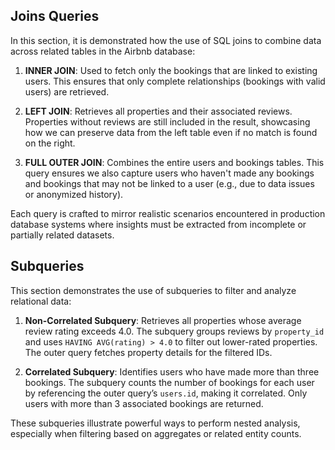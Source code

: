 ## Joins Queries

In this section, it is demonstrated how the use of SQL joins to combine data across related tables in the Airbnb database:

1. **INNER JOIN**: Used to fetch only the bookings that are linked to existing users. This ensures that only complete relationships (bookings with valid users) are retrieved.

2. **LEFT JOIN**: Retrieves all properties and their associated reviews. Properties without reviews are still included in the result, showcasing how we can preserve data from the left table even if no match is found on the right.

3. **FULL OUTER JOIN**: Combines the entire users and bookings tables. This query ensures we also capture users who haven't made any bookings and bookings that may not be linked to a user (e.g., due to data issues or anonymized history).

Each query is crafted to mirror realistic scenarios encountered in production database systems where insights must be extracted from incomplete or partially related datasets.

## Subqueries

This section demonstrates the use of subqueries to filter and analyze relational data:

1. **Non-Correlated Subquery**: Retrieves all properties whose average review rating exceeds 4.0. The subquery groups reviews by `property_id` and uses `HAVING AVG(rating) > 4.0` to filter out lower-rated properties. The outer query fetches property details for the filtered IDs.

2. **Correlated Subquery**: Identifies users who have made more than three bookings. The subquery counts the number of bookings for each user by referencing the outer query’s `users.id`, making it correlated. Only users with more than 3 associated bookings are returned.

These subqueries illustrate powerful ways to perform nested analysis, especially when filtering based on aggregates or related entity counts.

